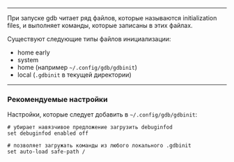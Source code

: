 ___
При запуске gdb читает ряд файлов, которые называются initialization files, и выполняет команды, которые записаны в этих файлах.

Существуют следующие типы файлов инициализации:
- home early
- system
- home (например `~/.config/gdb/gdbinit`)
- local (`.gdbinit` в текущей директории)
___
### Рекомендуемые настройки

Настройки, которые следует добавить в `~/.config/gdb/gdbinit`:
```
# убирает навязчивое предложение загрузить debuginfod
set debuginfod enabled off

# позволяет загружать команды из любого локального .gdbinit
set auto-load safe-path /
```


